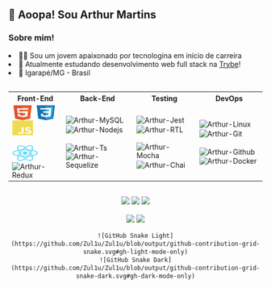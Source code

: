 ## 👋 Aoopa! Sou Arthur Martins

<h3><strong>Sobre mim!</strong></h3>

<div align="left" style="display: inline_block">
  <li>🧑‍💻 Sou um jovem apaixonado por tecnologina em início de carreira</li>
  <li>📖 Atualmente estudando desenvolvimento web full stack na <a href="https://betrybe.com">Trybe</a>!</li>
  <li>🧀 Igarapé/MG - Brasil</li>
</div>

##

<div align="center" style="display: inline_block">
<table>
  <tr>
    <th>Front-End</th>
    <th>Back-End</th>
    <th>Testing</th>
    <th>DevOps</th>
  </tr>
  <tr>
    <td>
      <img align="center" alt="Arthur-HTML" height="30" width="42" src="https://raw.githubusercontent.com/devicons/devicon/master/icons/html5/html5-original.svg">
      <img align="center" alt="Arthur-CSS" height="30" width="42" src="https://raw.githubusercontent.com/devicons/devicon/master/icons/css3/css3-original.svg">
      <img align="center" alt="Arthur-Js" height="30" width="42" src="https://raw.githubusercontent.com/devicons/devicon/master/icons/javascript/javascript-plain.svg">
      <br/>
      <br/>
      <img align="center" alt="Arthur-React" height="36" width="52" src="https://raw.githubusercontent.com/devicons/devicon/master/icons/react/react-original.svg">
      <img align="center" alt="Arthur-Redux" height="31" width="44" src="https://cdn.jsdelivr.net/gh/devicons/devicon/icons/redux/redux-original.svg" />
    </td>
    <td>
      <img align="center" alt="Arthur-MySQL" height="48" width="56" src="https://cdn.jsdelivr.net/gh/devicons/devicon/icons/mysql/mysql-original-wordmark.svg">
      <img align="center" alt="Arthur-Nodejs" height="32" width="42" src="https://cdn.jsdelivr.net/gh/devicons/devicon/icons/nodejs/nodejs-original.svg" />
      <br/>
      <br/>
      <img align="center" alt="Arthur-Ts" height="30" width="42" src="https://cdn.jsdelivr.net/gh/devicons/devicon/icons/typescript/typescript-original.svg" />
      <img align="center" alt="Arthur-Sequelize" height="34" width="42" src="https://cdn.jsdelivr.net/gh/devicons/devicon/icons/sequelize/sequelize-original.svg" />
    </td>
    <td>
      <img align="center" alt="Arthur-Jest" height="30" width="48" src="https://cdn.jsdelivr.net/gh/devicons/devicon/icons/jest/jest-plain.svg" />
      <img align="center" alt="Arthur-RTL" height="34" width="34" src="https://testing-library.com/img/octopus-128x128.png" />
      <br>
      <br>
      <img align="center" alt="Arthur-Mocha" height="34" width="50" src="https://cdn.jsdelivr.net/gh/devicons/devicon/icons/mocha/mocha-plain.svg" />
      <img align="center" alt="Arthur-Chai" height="36" width="36" src="https://www.chaijs.com/img/chai-logo-small.png" />
    </td>
    <td>
      <img align="center" alt="Arthur-Linux" height="30" width="42" src="https://cdn.jsdelivr.net/gh/devicons/devicon/icons/linux/linux-original.svg" />
      <img align="center" alt="Arthur-Git" height="30" width="42" src="https://cdn.jsdelivr.net/gh/devicons/devicon/icons/git/git-original.svg" />
      <br>
      <br>
      <img align="center" alt="Arthur-Github" height="38" width="42" src="https://cdn.jsdelivr.net/gh/devicons/devicon/icons/github/github-original.svg" />
      <img align="center" alt="Arthur-Docker" height="41" width="50" src="https://cdn.jsdelivr.net/gh/devicons/devicon/icons/docker/docker-original.svg">
    </td>
  </tr>
</table>
</div>

##

<div> 
  <div align="center">
     <a href = "mailto:martinsarthur07@gmail.com" target="_blank"><img src="https://img.shields.io/badge/Gmail-D14836?style=for-the-badge&logo=gmail&logoColor=white"></a>
       <a href="https://www.linkedin.com/in/arthur-martins-leal-peixoto/" target="_blank"><img src="https://img.shields.io/badge/-LinkedIn-%230077B5?style=for-the-badge&logo=linkedin&logoColor=white"></a>
        <a href="https://www.instagram.com/zu1lu/" target="_blank"><img src="https://img.shields.io/badge/-Instagram-%23E4405F?style=for-the-badge&logo=instagram&logoColor=white" target="_blank"></a>
  </div>
  <br/>
  <div align="center">
    <img height="180em" src="https://github-readme-stats.vercel.app/api?username=Zul1u&count_private=true&show_icons=true&theme=nord" />
    <img height="180em" src="https://github-readme-stats.vercel.app/api/top-langs/?username=Zul1u&layout=compact&theme=nord" />
    
    ![GitHub Snake Light](https://github.com/Zul1u/Zul1u/blob/output/github-contribution-grid-snake.svg#gh-light-mode-only)
    ![GitHub Snake Dark](https://github.com/Zul1u/Zul1u/blob/output/github-contribution-grid-snake-dark.svg#gh-dark-mode-only)
  </div>
</div>
